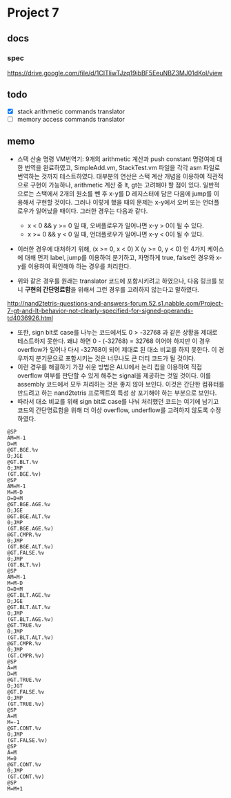 # Project 7

## docs

### spec

https://drive.google.com/file/d/1CITliwTJzq19ibBF5EeuNBZ3MJ01dKoI/view

## todo

- [x] stack arithmetic commands translator
- [ ] memory access commands translator

## memo

- 스택 산술 명령 VM번역기: 9개의 arithmetic 계산과 push constant 명령여에 대한 번역을 완료하였고, SimpleAdd.vm, StackTest.vm 파일을 각각 asm 파일로 번역하는 것까지 테스트하였다. 대부분의 연산은 스택 계산 개념을 이용하여 직관적으로 구현이 가능하나, arithmetic 계산 중 lt, gt는 고려해야 할 점이 있다. 일반적으로는 스택에서 2개의 원소를 뺀 후 x-y를 D 레지스터에 담은 다음에 jump를 이용해서 구현할 것이다. 그러나 이렇게 했을 때의 문제는 x-y에서 오버 또는 언더플로우가 일어났을 때이다. 그러한 경우는 다음과 같다.
  - x < 0 && y >= 0 일 때, 오버플로우가 일어나면 x-y > 0이 될 수 있다.
  - x >= 0 && y < 0 일 때, 언더플로우가 일어나면 x-y < 0이 될 수 있다.
- 이러한 경우에 대처하기 위해, (x >= 0, x < 0) X (y >= 0, y < 0) 인 4가지 케이스에 대해 먼저 label, jump를 이용하여 분기하고, 자명하게 true, false인 경우와 x-y를 이용하여 확인해야 하는 경우를 처리한다.

- 위와 같은 경우를 원래는 translator 코드에 포함시키려고 하였으나, 다음 링크를 보니 **구현의 간단명료함**을 위해서 그런 경우를 고려하지 않는다고 말하였다.

http://nand2tetris-questions-and-answers-forum.52.s1.nabble.com/Project-7-gt-and-lt-behavior-not-clearly-specified-for-signed-operands-td4036926.html


  - 또한, sign bit로 case를 나누는 코드에서도 0 > -32768 과 같은 상황을 제대로 테스트하지 못한다. 왜냐 하면 0 - (-32768) = 32768 이어야 하지만 이 경우 overflow가 일어나 다시 -32768이 되어 제대로 된 대소 비교를 하지 못한다. 이 경우까지 분기문으로 포함시키는 것은 너무나도 큰 더티 코드가 될 것이다.
  - 이런 경우를 해결하기 가장 쉬운 방법은 ALU에서 논리 칩을 이용하여 직접 overflow 여부를 판단할 수 있게 해주는 signal을 제공하는 것일 것이다. 이를 assembly 코드에서 모두 처리하는 것은 좋지 않아 보인다. 이것은 간단한 컴퓨터를 만드려고 하는 nand2tetris 프로젝트의 특성 상 포기해야 하는 부분으로 보인다.
  - 따라서 대소 비교를 위해 sign bit로 case를 나눠 처리했던 코드는 여기에 남기고 코드의 간단명료함을 위해 더 이상 overflow, underflow를 고려하지 않도록 수정하였다.

```
@SP
AM=M-1
D=M
@GT.BGE.%v
D;JGE
@GT.BLT.%v
0;JMP
(GT.BGE.%v)
@SP
AM=M-1
M=M-D
D=D+M
@GT.BGE.AGE.%v
D;JGE
@GT.BGE.ALT.%v
0;JMP
(GT.BGE.AGE.%v)
@GT.CMPR.%v
0;JMP
(GT.BGE.ALT.%v)
@GT.FALSE.%v
0;JMP
(GT.BLT.%v)
@SP
AM=M-1
M=M-D
D=D+M
@GT.BLT.AGE.%v
D;JGE
@GT.BLT.ALT.%v
0;JMP
(GT.BLT.AGE.%v)
@GT.TRUE.%v
0;JMP
(GT.BLT.ALT.%v)
@GT.CMPR.%v
0;JMP
(GT.CMPR.%v)
@SP
A=M
D=M
@GT.TRUE.%v
D;JGT
@GT.FALSE.%v
0;JMP
(GT.TRUE.%v)
@SP
A=M
M=-1
@GT.CONT.%v
0;JMP
(GT.FALSE.%v)
@SP
A=M
M=0
@GT.CONT.%v
0;JMP
(GT.CONT.%v)
@SP
M=M+1
```
